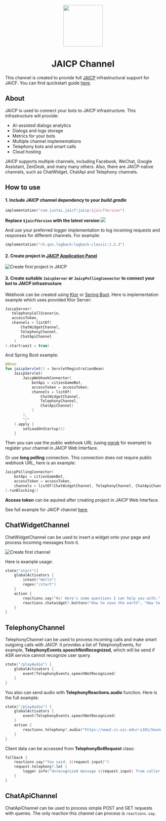 <p align="center">
    <img src="https://raw.githubusercontent.com/just-ai/jaicf-kotlin/master/channels/jaicp/JACP-icon.svg" width="128" height="134"/>
</p>

<h1 align="center">JAICP Channel</h1>

This channel is created to provide full [JAICP](https://just-ai.com/en/platform.php) infrastructural support for JAICF. You can find quickstart guide [here](https://github.com/just-ai/jaicf-kotlin/wiki/Quick-Start-With-JAICP).
 
## About
JAICP is used to connect your bots to JAICP infrastructure. This infrastructure will provide:  
* AI-assisted dialogs analytics
* Dialogs and logs storage
* Metrics for your bots
* Multiple channel implementations
* Telephony bots and smart calls
* Cloud hosting

JAICP supports multiple channels, including Facebook, WeChat, Google Assistant, ZenDesk, and many many others. 
Also, there are JAICP-native channels, such as ChatWidget, ChatApi and Telephony channels. 

## How to use

#### 1. Include JAICP channel dependency to your _build.gradle_

```kotlin
implementation("com.justai.jaicf:jaicp:$jaicfVersion")
```

**Replace `$jaicfVersion` with the latest version ![](https://img.shields.io/github/v/release/just-ai/jaicf-kotlin?color=%23000&label=&style=flat-square)**

And use your preferred logger implementation to log incoming requests and responses for different channels. For example:
```kotlin
implementation("ch.qos.logback:logback-classic:1.2.3")
```

#### 2. Create project in [JAICP Application Panel](https://app.jaicp.com/register?utm_source=github&utm_medium=article&utm_campaign=quickstart)

![Create first project in JAICP](https://i.imgur.com/5r35CCv.gif)

#### 3. Create suitable `JaicpServer` or `JaicpPollingConnector` to connect your bot to JAICP infrastructure
Webhook can be created using [Ktor](https://ktor.io) or [Spring Boot](https://spring.io/projects/spring-boot). Here is implementation example which uses provided Ktor Server:
 ```kotlin
JaicpServer(
    telephonyCallScenario,
    accessToken,
    channels = listOf(
        ChatWidgetChannel,
        TelephonyChannel,
        ChatApiChannel
     )
).start(wait = true)
 ```
And Spring Boot example:
```kotlin
@Bean
fun jaicpServlet() = ServletRegistrationBean(
    JaicpServlet(
        JaicpWebhookConnector(
            botApi = citiesGameBot,
            accessToken = accessToken,
            channels = listOf(
                ChatWidgetChannel,
                TelephonyChannel,
                ChatApiChannel)
            )
        ),
        "/"
    ).apply {
        setLoadOnStartup(1)
    }
```
Then you can use the public webhook URL (using [ngrok](https://ngrok.com) for example) to register your channel in JAICP Web Interface.

Or use **long polling** connection. This connection does not require public webhook URL, here is an example:
 ```kotlin
 JaicpPollingConnector(
     botApi = citiesGameBot,
     accessToken = accessToken,
     channels = listOf(ChatWidgetChannel, TelephonyChannel, ChatApiChannel)
 ).runBlocking()
 ```
 **Access token** can be aquired after creating project in JAICP Web Interface.
 
 See full example for JAICP channel [here](https://github.com/just-ai/jaicf-kotlin/tree/master/examples/jaicp-telephony).
 
 ## ChatWidgetChannel

ChatWidgetChannel can be used to insert a widget onto your page and process incoming messages from it.

![Create first channel](https://i.imgur.com/wsfuFoh.gif)

Here is example usage:
```kotlin
state("start"){
    globalActivators {
        intent("Hello")
        regex("/start")
    }
    action {
        reactions.say("Hi! Here's some questions I can help you with.")
        reactions.chatwidget?.buttons("How to save the earth", "How to stop drinking")
    }
}
```

## TelephonyChannel

TelephonyChannel can be used to process incoming calls and make smart outgoing calls with JAICP. 
It provides a list of TelephonyEvents, for example, **TelephonyEvents.speechNotRecognized**, which will be send 
if ASR service cannot recognize user query.
```kotlin
state("/playAudio") {
    globalActivators {
        event(TelephonyEvents.speechNotRecognized)
    }
}
```
You also can send audio with **TelephonyReactions.audio** function. Here is the full example:
```kotlin
state("/playAudio") {
    globalActivators {
        event(TelephonyEvents.speechNotRecognized)
    }
    action {
        reactions.telephony?.audio("https://www2.cs.uic.edu/~i101/SoundFiles/taunt.wav")
    }
}
```
Client data can be accessed from **TelephonyBotRequest** class:
```kotlin
fallback {
    reactions.say("You said: ${request.input}")
    request.telephony?.let {
        logger.info("Unrecognized message ${request.input} from caller: ${it.caller}")
    }
}
```

## ChatApiChannel

ChatApiChannel can be used to process simple POST and GET requests with queries. The only reaction this channel can process is `reactions.say`.

